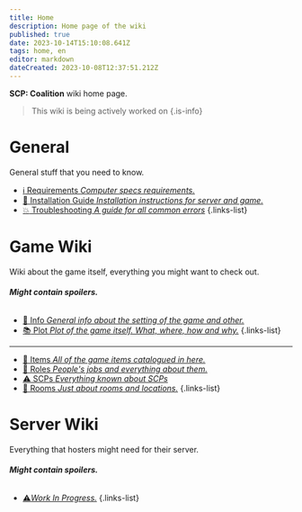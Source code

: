 ```yaml
---
title: Home
description: Home page of the wiki
published: true
date: 2023-10-14T15:10:08.641Z
tags: home, en
editor: markdown
dateCreated: 2023-10-08T12:37:51.212Z
---
```


**SCP: Coalition** wiki home page.
> This wiki is being actively worked on
{.is-info}


# General
General stuff that you need to know.

- [:information_source: Requirements *Computer specs requirements.*](/en/install/requirements)
- [:scroll: Installation Guide *Installation instructions for server and game.*](/en/install)
- [:boom: Troubleshooting *A guide for all common errors*](/en/troubleshooting)
{.links-list}

# Game Wiki

Wiki about the game itself, everything you might want to check out.
###### **Might contain spoilers.**
- [:bookmark_tabs: Info *General info about the setting of the game and other.*](/en/game)
- [:books: Plot *Plot of the game itself. What, where, how and why.*](/en/game/plot)
{.links-list}
---

- [:pizza: Items *All of the game items catalogued in here.*](/en/game/items)
- [:construction_worker: Roles *People's jobs and everything about them.*](/en/game/jobs)
- [:warning: SCPs *Everything known about SCPs*](/en/game/scps)
- [:door: Rooms *Just about rooms and locations.*](/en/game/rooms)
{.links-list}

# Server Wiki

Everything that hosters might need for their server.
###### **Might contain spoilers.**
- [:warning:*Work In Progress.*](/en/game)
{.links-list}